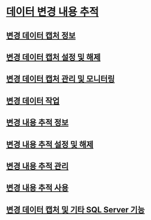 # [데이터 변경 내용 추적](track-data-changes-sql-server.md)
## [변경 데이터 캡처 정보](about-change-data-capture-sql-server.md)
## [변경 데이터 캡처 설정 및 해제](enable-and-disable-change-data-capture-sql-server.md)
## [변경 데이터 캡처 관리 및 모니터링](administer-and-monitor-change-data-capture-sql-server.md)
## [변경 데이터 작업](work-with-change-data-sql-server.md)
## [변경 내용 추적 정보](about-change-tracking-sql-server.md)
## [변경 내용 추적 설정 및 해제](enable-and-disable-change-tracking-sql-server.md)
## [변경 내용 추적 관리](manage-change-tracking-sql-server.md)
## [변경 내용 추적 사용](work-with-change-tracking-sql-server.md)
## [변경 데이터 캡처 및 기타 SQL Server 기능](change-data-capture-and-other-sql-server-features.md)

